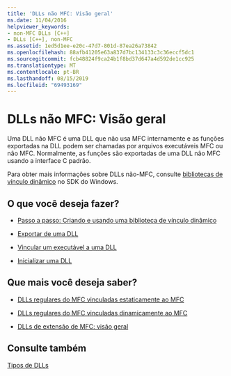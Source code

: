 ```yaml
---
title: 'DLLs não MFC: Visão geral'
ms.date: 11/04/2016
helpviewer_keywords:
- non-MFC DLLs [C++]
- DLLs [C++], non-MFC
ms.assetid: 1ed5d1ee-e20c-47d7-801d-87ea26a73842
ms.openlocfilehash: 88afb41205e63a837d7bc134133c3c36eccf5dc1
ms.sourcegitcommit: fcb48824f9ca24b1f8bd37d647a4d592de1cc925
ms.translationtype: MT
ms.contentlocale: pt-BR
ms.lasthandoff: 08/15/2019
ms.locfileid: "69493169"
---
```

# <a name="non-mfc-dlls-overview"></a>DLLs não MFC: Visão geral

Uma DLL não MFC é uma DLL que não usa MFC internamente e as funções exportadas na DLL podem ser chamadas por arquivos executáveis MFC ou não MFC. Normalmente, as funções são exportadas de uma DLL não MFC usando a interface C padrão.

Para obter mais informações sobre DLLs não-MFC, consulte [bibliotecas de vínculo dinâmico](/windows/win32/dlls/dynamic-link-libraries) no SDK do Windows.

## <a name="what-do-you-want-to-do"></a>O que você deseja fazer?

- [Passo a passo: Criando e usando uma biblioteca de vínculo dinâmico](walkthrough-creating-and-using-a-dynamic-link-library-cpp.md)

- [Exportar de uma DLL](exporting-from-a-dll.md)

- [Vincular um executável a uma DLL](linking-an-executable-to-a-dll.md)

- [Inicializar uma DLL](run-time-library-behavior.md#initializing-a-dll)

## <a name="what-do-you-want-to-know-more-about"></a>Que mais você deseja saber?

- [DLLs regulares do MFC vinculadas estaticamente ao MFC](regular-dlls-statically-linked-to-mfc.md)

- [DLLs regulares do MFC vinculadas dinamicamente ao MFC](regular-dlls-dynamically-linked-to-mfc.md)

- [DLLs de extensão de MFC: visão geral](extension-dlls-overview.md)

## <a name="see-also"></a>Consulte também

[Tipos de DLLs](kinds-of-dlls.md)
